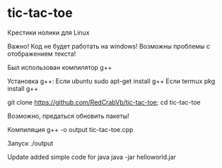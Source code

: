 # tic-tac-toe
Крестики нолики для Linux

Важно! Код не будет работать на windows!
Возможны проблемы с отображением текста!

Был использован компилятор g++

Установка g++:
Если ubuntu
sudo apt-get install g++
Если termux
pkg install g++

git clone https://github.com/RedCrabVb/tic-tac-toe; cd tic-tac-toe

Возможно, предаться обновить пакеты!

Компиляция
g++ -o output tic-tac-toe.cpp

Запуск ./output

Update
added simple code for java
java -jar helloworld.jar
